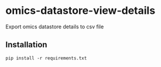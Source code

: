 # omics-datastore-view-details

Export omics datastore details to csv file

## Installation

```
pip install -r requirements.txt
```

